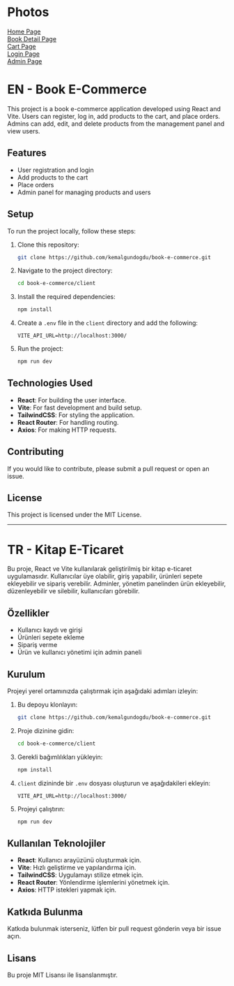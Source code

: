 # Photos


<a href="./home.png" target="_blank">Home Page</a>  
<a href="./bookDetail.png" target="_blank">Book Detail Page</a>  
<a href="./cart.png" target="_blank">Cart Page</a>  
<a href="./login.png" target="_blank">Login Page</a>  
<a href="./adminProducts.png" target="_blank">Admin Page</a>  

# EN - Book E-Commerce

This project is a book e-commerce application developed using React and Vite. Users can register, log in, add products to the cart, and place orders. Admins can add, edit, and delete products from the management panel and view users.

## Features
- User registration and login
- Add products to the cart
- Place orders
- Admin panel for managing products and users

## Setup
To run the project locally, follow these steps:

1. Clone this repository:
   ```bash
   git clone https://github.com/kemalgundogdu/book-e-commerce.git
   ```

2. Navigate to the project directory:
   ```bash
   cd book-e-commerce/client
   ```

3. Install the required dependencies:
   ```bash
   npm install
   ```

4. Create a `.env` file in the `client` directory and add the following:
   ```properties
   VITE_API_URL=http://localhost:3000/
   ```

5. Run the project:
   ```bash
   npm run dev
   ```

## Technologies Used
- **React**: For building the user interface.
- **Vite**: For fast development and build setup.
- **TailwindCSS**: For styling the application.
- **React Router**: For handling routing.
- **Axios**: For making HTTP requests.

## Contributing
If you would like to contribute, please submit a pull request or open an issue.

## License
This project is licensed under the MIT License.

---

# TR - Kitap E-Ticaret

Bu proje, React ve Vite kullanılarak geliştirilmiş bir kitap e-ticaret uygulamasıdır. Kullanıcılar üye olabilir, giriş yapabilir, ürünleri sepete ekleyebilir ve sipariş verebilir. Adminler, yönetim panelinden ürün ekleyebilir, düzenleyebilir ve silebilir, kullanıcıları görebilir.

## Özellikler
- Kullanıcı kaydı ve girişi
- Ürünleri sepete ekleme
- Sipariş verme
- Ürün ve kullanıcı yönetimi için admin paneli

## Kurulum
Projeyi yerel ortamınızda çalıştırmak için aşağıdaki adımları izleyin:

1. Bu depoyu klonlayın:
   ```bash
   git clone https://github.com/kemalgundogdu/book-e-commerce.git
   ```

2. Proje dizinine gidin:
   ```bash
   cd book-e-commerce/client
   ```

3. Gerekli bağımlılıkları yükleyin:
   ```bash
   npm install
   ```

4. `client` dizininde bir `.env` dosyası oluşturun ve aşağıdakileri ekleyin:
   ```properties
   VITE_API_URL=http://localhost:3000/
   ```

5. Projeyi çalıştırın:
   ```bash
   npm run dev
   ```

## Kullanılan Teknolojiler
- **React**: Kullanıcı arayüzünü oluşturmak için.
- **Vite**: Hızlı geliştirme ve yapılandırma için.
- **TailwindCSS**: Uygulamayı stilize etmek için.
- **React Router**: Yönlendirme işlemlerini yönetmek için.
- **Axios**: HTTP istekleri yapmak için.

## Katkıda Bulunma
Katkıda bulunmak isterseniz, lütfen bir pull request gönderin veya bir issue açın.

## Lisans
Bu proje MIT Lisansı ile lisanslanmıştır.
